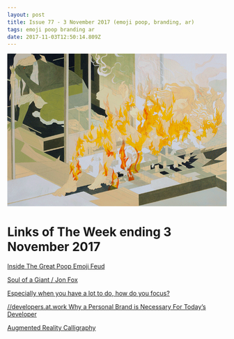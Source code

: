 ```yaml
---
layout: post
title: Issue 77 - 3 November 2017 (emoji poop, branding, ar)
tags: emoji poop branding ar
date: 2017-11-03T12:50:14.809Z
---
```

![Soul of a Giant](/assets/uploads/issue-77.jpg "Soul of a Giant")

# Links of The Week ending 3 November 2017

<a href="https://www.buzzfeed.com/charliewarzel/inside-the-great-poop-emoji-feud" target="_blank">Inside The Great Poop Emoji Feud</a>

<a href="http://www.soulofagiant.com/image/stalemates" target="_blank">Soul of a Giant / Jon Fox</a>

<a href="https://m.signalvnoise.com/how-do-you-focus-cbc3d6d78463" target="_blank">Especially when you have a lot to do, how do you focus?</a> 

<a href="https://builttoadapt.io/why-a-personal-brand-is-necessary-for-todays-developer-f0f18bfaa033" target="_blank">//developers.at.work Why a Personal Brand is Necessary For Today’s Developer</a>

<a href="https://learncalligraphy.today/" target="_blank">Augmented Reality Calligraphy</a>